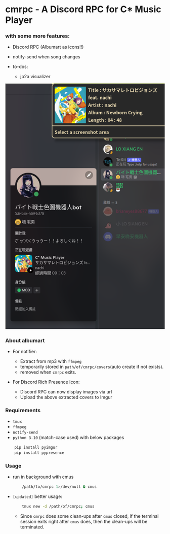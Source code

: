 # cmrpc - A Discord RPC for C* Music Player

### with some more features:
- Discord RPC (Albumart as icons!!)
- notify-send when song changes

- to-dos:
	- jp2a visualizer

![alt text](preview.png)

### About albumart

- For notifier:
	- Extract from mp3 with `ffmpeg`
	- temporarily stored in `path/of/cmrpc/covers`(auto create if not exists). 
	- removed when `cmrpc` exits.

- For Discord Rich Presence Icon:
	- Discord RPC can now display images via url
	- Upload the above extracted covers to Imgur

### Requirements
- `tmux`
- `ffmpeg`
- `notify-send`
- `python 3.10` (match-case used) with below packages
```bash
	pip install pyimgur
	pip install pypresence
```

### Usage
- run in background with cmus
	```bash
		/path/to/cmrpc 1>/dev/null & cmus
	```
- `[updated]` better usage:
	```bash
		tmux new -d /path/of/cmrpc; cmus
	```
	- Since `cmrpc` does some clean-ups after `cmus` closed, if the terminal session exits right after `cmus` does, then the clean-ups will be terminated.

